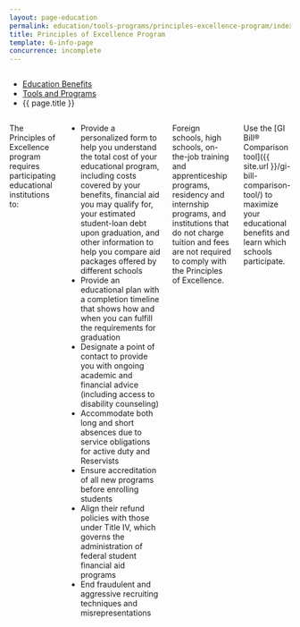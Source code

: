 ```yaml
---
layout: page-education
permalink: education/tools-programs/principles-excellence-program/index.html
title: Principles of Excellence Program
template: 6-info-page
concurrence: incomplete
---
```


<div class="splash" markdown="0">
<div class="row" markdown="0">
<div class="small-12 columns" markdown="0">

<ul class="breadcrumbs" role="menubar" aria-label="Primary">
<li class="parent"><a href="{{ site.url }}/education/">Education Benefits</a></li>
<li class="parent"><a href="{{ site.url }}/education/tools-programs/">Tools and Programs</a></li>
<li class="active">{{ page.title }}</li>
</ul>

</div>
</div>
</div>

<div class="main" role="main" markdown="0">

<!--<div class="action-bar">
  <div class="row">
    <div class="small-12 columns">
      
    </div>
  </div>  
</div>-->

<div class="section one" markdown="0">
<div class="primary" markdown="0">
<div class="row" markdown="0">
<div class="small-12 columns" markdown="1">

The Principles of Excellence program requires participating educational institutions to:

- Provide a personalized form to help you understand the total cost of your educational program, including costs covered by your benefits, financial aid you may qualify for, your estimated student-loan debt upon graduation, and other information to help you compare aid packages offered by different schools
- Provide an educational plan with a completion timeline that shows how and when you can fulfill the requirements for graduation
- Designate a point of contact to provide you with ongoing academic and financial advice (including access to disability counseling) 
- Accommodate both long and short absences due to service obligations for active duty and Reservists
- Ensure accreditation of all new programs before enrolling students
- Align their refund policies with those under Title IV, which governs the administration of federal student financial aid programs
- End fraudulent and aggressive recruiting techniques and misrepresentations

Foreign schools, high schools, on-the-job training and apprenticeship programs, residency and internship programs, and institutions that do not charge tuition and fees are not required to comply with the Principles of Excellence.

Use the [GI Bill® Comparison tool]({{ site.url }}/gi-bill-comparison-tool/) to maximize your educational benefits and learn which schools participate.


</div>
</div>
</div>


</div>
